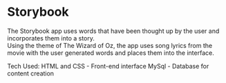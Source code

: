 # Storybook

The Storybook app uses words that have been thought up by the user and incorporates them into a story.  
Using the theme of The Wizard of Oz, the app uses song lyrics from the movie with the user generated 
words and places them into the interface.

Tech Used:
HTML and CSS - Front-end interface
MySql - Database for content creation
